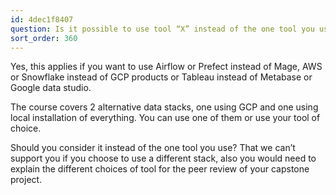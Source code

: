 ```yaml
---
id: 4dec1f8407
question: Is it possible to use tool “X” instead of the one tool you use in the course?
sort_order: 360
---
```


Yes, this applies if you want to use Airflow or Prefect instead of Mage, AWS or Snowflake instead of GCP products or Tableau instead of Metabase or Google data studio.

The course covers 2 alternative data stacks, one using GCP and one using local installation of everything. You can use one of them or use your tool of choice.

Should you consider it instead of the one tool you use? That we can’t support you if you choose to use a different stack, also you would need to explain the different choices of tool for the peer review of your capstone project.

